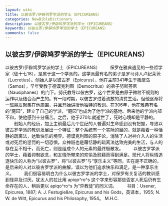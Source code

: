 ```yaml
---
layout: wiki
title: 以彼古罗/伊辟鸠罗学派的学士（EPICUREANS）
categories: NewBibleDictionary
description: 以彼古罗/伊辟鸠罗学派的学士（EPICUREANS）
keywords: 以彼古罗/伊辟鸠罗学派的学士（EPICUREANS）
comments: false
---
```


## 以彼古罗/伊辟鸠罗学派的学士（EPICUREANS）



以彼古罗/伊辟鸠罗学派的学士（EPICUREANS）
　　保罗在雅典遇见的一些哲学家（徒十七18），是属于这一个学派的。这学派最有名的弟子是罗马诗人卢纪莱茨（Lucretius）。创始人是以彼古罗（Epicurus），他在主前341年生于撒摩岛（Samos），早年受教于德谟克利图（Democritus）的弟子努斯芬尼（Nausiphanes）的门下。努氏教导以彼古罗，这个世界是由原子微粒不规则的运作以及结合而产生的。有一段时期，以彼古罗过着流放的清贫生活。但他逐渐将一班朋友聚集在他周围，并且开始讲授他独特的教训。在306年，他在雅典有名的“庭园”，建立了自己的学派，“庭园”也成为了他学派的基地。后来他的学派内部不和，使他感到十分痛苦。之后，他于270年就逝世了，死时心境却是平静的。
　　创始人的经历，加上主前最后几个世纪的人普遍对生命感到没有把握，导致以彼古罗学派的教训发展出一个特征：整个系统有一个实际的目的，就是藉着一种恬静的疏离法，达致快乐的境界。德谟克利图的原子论，消除了人对神介入人的生活或对死后的惩罚的一切恐惧。众神祇也是藉恬静的疏离法达致完美的生活，与人的存在互不相干，而死亡，则是组成个人的元素的最终极散发。
　　以彼古罗学派的学士，藉着抑制欲念，和友情所带来的欢愉及慰藉而得到满足。现代人将纵情追逐快乐的人称为“以彼古罗”，将“以彼古罗”与“享乐主义”等同，实在是不正确的，是后来的人对以彼古罗学派的曲解，误以为他们追求快乐和满足，是一种享乐主义。
　　我们很容易明白为什么以彼古罗学派的学士，对保罗有关复活的教训感到怪异及讨厌。犹太人的拉比用 apiqo^ro^s 这个字来形容那些否定人死后仍有生命存在的人，稍后更以 apiqo^ro^s 为“异教徒”的同义词。
　　书目：Usener, Epicurea, 1887; A. J. Festugie&re, Epicurus and his Gods，英译本，1955; N. W. de Witt, Epicurus and his Philosophy, 1954。
M.H.C.




